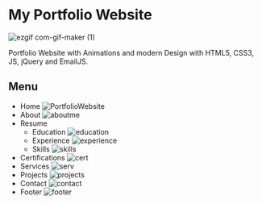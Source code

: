 # My Portfolio Website

![ezgif com-gif-maker (1)](https://user-images.githubusercontent.com/51766689/134809158-9a920c8a-64ba-48a3-854e-dcf20ae7b61c.gif)


Portfolio Website with Animations and modern Design with HTML5, CSS3, JS, jQuery and EmailJS.

## Menu 

* Home
![PortfolioWebsite](https://user-images.githubusercontent.com/51766689/134778071-7cce40c4-2ccd-42d9-9a33-6bc9d451ae18.PNG)
* About
![aboutme](https://user-images.githubusercontent.com/51766689/134778577-ad21cebd-15ee-4f38-8538-82eb0fa81f41.PNG)
* Resume 
  *  Education
  ![education](https://user-images.githubusercontent.com/51766689/134778573-e9805249-13f5-496f-bfdc-9b52e538668b.PNG)
  *  Experience
  ![experience](https://user-images.githubusercontent.com/51766689/134778572-afa6bf29-d9ea-4726-b999-5cfa39236bca.PNG)
  *  Skills
  ![skills](https://user-images.githubusercontent.com/51766689/134778571-8c236ff8-f6a3-48ba-90dc-79dd4dbd32af.PNG)
* Certifications
![cert](https://user-images.githubusercontent.com/51766689/134778568-c0e1f65d-684f-4264-b8ee-e6d3e3bf5ae7.PNG)
* Services
![serv](https://user-images.githubusercontent.com/51766689/134778567-753af40b-5023-4eeb-ab18-42ba7b86549e.PNG)
* Projects
![projects](https://user-images.githubusercontent.com/51766689/134778566-ef15eec1-97c1-4f8c-a3c5-8f3fe4d3a3ef.PNG)
* Contact
![contact](https://user-images.githubusercontent.com/51766689/134778565-7434b625-4977-4b81-9d0d-d8bc343fe6f1.PNG)
* Footer
![footer](https://user-images.githubusercontent.com/51766689/134778564-de1da6d9-e4cd-4d04-b6e1-1afca32b1349.PNG)
